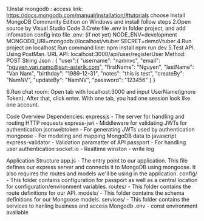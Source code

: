 1.Instal mongodb : 
   access link: https://docs.mongodb.com/manual/installation/#tutorials
   choose Install MongoDB Community Edition on Windows and install follow steps
2.Open source by Visual Studio Code
3.Crete file .env in folder project, and add infomation config into file .env: (if not yet)
    NODE_ENV=development
    MONGODB_URI=mongodb://localhost/vtuber
    SECRET=demoVtuber
4.Run project on localhost 
    Run command line:
        npm install
        npm run dev
5.Test API.
  Using PostMan.
    URL API: localhost:3000/api/user/registerUser
    Method: POST
    String Json :
        {
            "user":{
                "username": "namnvc",
                "email": "nguyen.van.namc@sun-asterik.com",
                "firstName": "Nguyen",
                "lastName": "Van Nam",
                "birthday": "1989-12-31",
                "notes": "this is test",
                "createBy": "NamNV",
                "updateBy": "NamNV",
                "password": "123456"
            }
        }

6.Run chat room:
    Open tab with localhost:3000 and input UserName(ignore Token). After that, click enter.
    With one tab, you had one session look like one account.

Code Overview
   Dependencies: 
    expressjs - The server for handling and routing HTTP requests
    express-jwt - Middleware for validating JWTs for authentication
    jsonwebtoken - For generating JWTs used by authentication
    mongoose - For modeling and mapping MongoDB data to javascript
    express-validator - Validation paramatter of API
    passport - For handling user authentication
    socket.io - Realtime
    winston - write log

Application Structure
    app.js - The entry point to our application. This file defines our express server and connects it to MongoDB using mongoose. It also requires the routes and models we'll be          using in the application.
    config/ - This folder contains configuration for passport as well as a central location for configuration/environment variables.
    routes/ - This folder contains the route definitions for our API.
    models/ - This folder contains the schema definitions for our Mongoose models.
    services/ - This folder contains the services to hanling business and access Mongodb
    .env - const environment available
    

      
 